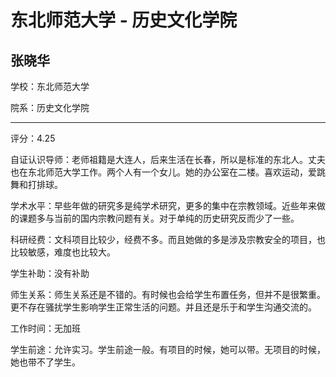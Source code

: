 # 东北师范大学 - 历史文化学院

## 张晓华

学校：东北师范大学

院系：历史文化学院

* * *

评分：4.25

自证认识导师：老师祖籍是大连人，后来生活在长春，所以是标准的东北人。丈夫也在东北师范大学工作。两个人有一个女儿。她的办公室在二楼。喜欢运动，爱跳舞和打排球。

学术水平：早些年做的研究多是纯学术研究，更多的集中在宗教领域。近些年来做的课题多与当前的国内宗教问题有关。对于单纯的历史研究反而少了一些。

科研经费：文科项目比较少，经费不多。而且她做的多是涉及宗教安全的项目，也比较敏感，难度也比较大。

学生补助：没有补助

师生关系：师生关系还是不错的。有时候也会给学生布置任务，但并不是很繁重。更不存在骚扰学生影响学生正常生活的问题。并且还是乐于和学生沟通交流的。

工作时间：无加班

学生前途：允许实习。学生前途一般。有项目的时候，她可以带。无项目的时候，她也带不了学生。